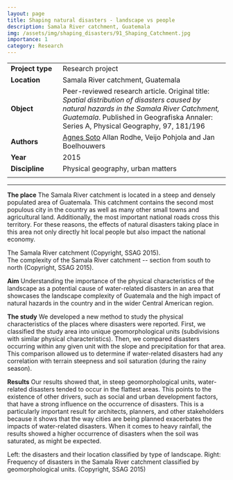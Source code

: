 ```yaml
---
layout: page
title: Shaping natural disasters - landscape vs people
description: Samala River catchment, Guatemala
img: /assets/img/shaping_disasters/91_Shaping_Catchment.jpg
importance: 1
category: Research
---
```


| | |
|-|-|
| **Project**&nbsp;**type**&nbsp;&nbsp; | Research project |
| **Location** | Samala River catchment, Guatemala |
| **Object** | Peer-reviewed research article. Original title: *Spatial distribution of disasters caused by natural hazards in the Samala River Catchment, Guatemala*. Published in Geografiska Annaler: Series A, Physical Geography, 97, 181/196 |
| **Authors** | <ins>Agnes Soto</ins> Allan Rodhe, Veijo Pohjola and Jan Boelhouwers |
| **Year** | 2015 |
| **Discipline** | Physical geography, urban matters |
| | |

---

**The place** The Samala River catchment is located in a steep and densely populated area of Guatemala. This catchment contains the second most populous city in the country as well as many other small towns and agricultural land. Additionally, the most important national roads cross this territory. For these reasons, the effects of natural disasters taking place in this area not only directly hit local people but also impact the national economy.

<div class="row">
    <div class="col-sm mt-3 mt-md-0">
        <img class="img-fluid rounded z-depth-1" src="{{ '/assets/img/shaping_disasters/91_Shaping_Catchment.jpg' | relative_url }}" alt="" title="Setting"/>
    </div>
</div>
<div class="caption">
    The Samala River catchment (Copyright, SSAG 2015).
</div>

<div class="row">
    <div class="col-sm mt-3 mt-md-0">
        <img class="img-fluid rounded z-depth-1" src="{{ '/assets/img/shaping_disasters/92_shaping_section.jpg' | relative_url }}" alt="" title="Cross section"/>
    </div>
</div>
<div class="caption">
    The complexity of the Samala River catchment -- section from south to north (Copyright, SSAG 2015).
</div>

**Aim** Understanding the importance of the physical characteristics of the landscape as a potential cause of water-related disasters in an area that showcases the landscape complexity of Guatemala and the high impact of natural hazards in the country and in the wider Central American region. 

**The study** We developed a new method to study the physical characteristics of the places where disasters were reported. First, we classified the study area into unique geomorphological units (subdivisions with similar physical characteristics). Then, we compared disasters occurring within any given unit with the slope and precipitation for that area. This comparison allowed us to determine if water-related disasters had any correlation with terrain steepness and soil saturation (during the rainy season). 

**Results** Our results showed that, in steep geomorphological units, water-related disasters tended to occur in the flattest areas. This points to the existence of other drivers, such as social and urban development factors, that have a strong influence on the occurrence of disasters. This is a particularly important result for architects, planners, and other stakeholders because it shows that the way cities are being planned exacerbates the impacts of water-related disasters. When it comes to heavy rainfall, the results showed a higher occurrence of disasters when the soil was saturated, as might be expected.

<div class="row">
    <div class="col-sm mt-3 mt-md-0">
        <img class="img-fluid rounded z-depth-1" src="{{ '/assets/img/shaping_disasters/93_shaping_location.jpg' | relative_url }}" alt="" title="Disaster location"/>
    </div>
    <div class="col-sm mt-3 mt-md-0">
        <img class="img-fluid rounded z-depth-1" src="{{ '/assets/img/shaping_disasters/94_shaping_disasterFreq.jpg' | relative_url }}" alt="" title="Disaster frequency by geomorphological unit"/>
    </div>
</div>
<div class="caption">
    Left: the disasters and their location classified by type of landscape. Right: Frequency of disasters in the Samala River catchment classified by geomorphological units. (Copyright, SSAG 2015)
</div>
